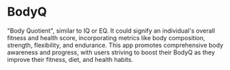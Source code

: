 # BodyQ
"Body Quotient", similar to IQ or EQ. It could signify an individual's overall fitness and health score, incorporating metrics like body composition, strength, flexibility, and endurance.  This app promotes comprehensive body awareness and progress, with users striving to boost their BodyQ as they improve their fitness, diet, and health habits.
